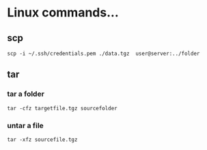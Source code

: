 # Linux commands...

## scp
```
scp -i ~/.ssh/credentials.pem ./data.tgz  user@server:../folder
```


## tar

### tar a folder
```
tar -cfz targetfile.tgz sourcefolder
```


### untar a file
```
tar -xfz sourcefile.tgz
```
